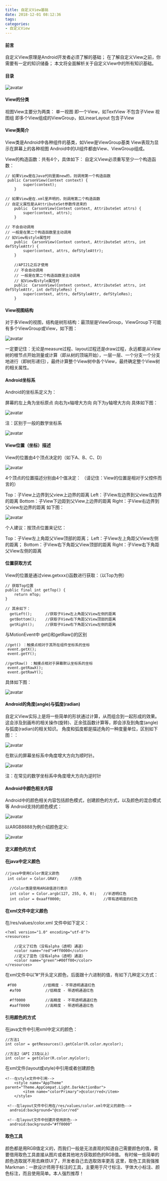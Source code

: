 ```yaml
---
title: 自定义View基础
date: 2018-12-01 08:12:36
tags:
categories:
- 自定义View
---
```

#### 前言
自定义View原理是Android开发者必须了解的基础；
在了解自定义View之前，你需要有一定的知识储备；
本文将全面解析关于自定义View中的所有知识基础。

#### 目录

![avatar](https://github.com/zhoulzhou/MarkDownPhotos/raw/master/android/zi.webp)

#### View的分类
视图View主要分为两类：
单一视图  即一个View，如TextView  不包含子View
视图组    即多个View组成的ViewGroup，如LinearLayout  包含子View

#### View类简介
View类是Android中各种组件的基类，如View是ViewGroup基类
View表现为显示在屏幕上的各种视图
Android中的UI组件都由View、ViewGroup组成。

View的构造函数：共有4个，具体如下：
自定义View必须重写至少一个构造函数：

```
// 如果View是在Java代码里面new的，则调用第一个构造函数
 public CarsonView(Context context) {
        super(context);
    }

// 如果View是在.xml里声明的，则调用第二个构造函数
// 自定义属性是从AttributeSet参数传进来的
    public  CarsonView(Context context, AttributeSet attrs) {
        super(context, attrs);
    }

// 不会自动调用
// 一般是在第二个构造函数里主动调用
// 如View有style属性时
    public  CarsonView(Context context, AttributeSet attrs, int defStyleAttr) {
        super(context, attrs, defStyleAttr);
    }

    //API21之后才使用
    // 不会自动调用
    // 一般是在第二个构造函数里主动调用
    // 如View有style属性时
    public  CarsonView(Context context, AttributeSet attrs, int defStyleAttr, int defStyleRes) {
        super(context, attrs, defStyleAttr, defStyleRes);
    }
```

#### View视图结构
对于多View的视图，结构是树形结构：最顶层是ViewGroup，ViewGroup下可能有多个ViewGroup或View，如下图：

![avatar](https://github.com/zhoulzhou/MarkDownPhotos/raw/master/android/zi1.webp)

一定要记住：无论是measure过程、layout过程还是draw过程，永远都是从View树的根节点开始测量或计算（即从树的顶端开始），一层一层、一个分支一个分支地进行（即树形递归），最终计算整个View树中各个View，最终确定整个View树的相关属性。

#### Android坐标系
Android的坐标系定义为：

屏幕的左上角为坐标原点
向右为x轴增大方向
向下为y轴增大方向
具体如下图：

![avatar](https://github.com/zhoulzhou/MarkDownPhotos/raw/master/android/zi2.webp)

注：区别于一般的数学坐标系

![avatar](https://github.com/zhoulzhou/MarkDownPhotos/raw/master/android/zi3.webp)

#### View位置（坐标）描述
View的位置由4个顶点决定的（如下A、B、C、D）

![avatar](https://github.com/zhoulzhou/MarkDownPhotos/raw/master/android/zi4.webp)

4个顶点的位置描述分别由4个值决定：
（请记住：View的位置是相对于父控件而言的）

Top：子View上边界到父view上边界的距离
Left：子View左边界到父view左边界的距离
Bottom：子View下边距到父View上边界的距离
Right：子View右边界到父view左边界的距离
如下图：

![avatar](https://github.com/zhoulzhou/MarkDownPhotos/raw/master/android/zi5.webp)

个人建议：按顶点位置来记忆：

Top：子View左上角距父View顶部的距离；
Left：子View左上角距父View左侧的距离；
Bottom：子View右下角距父View顶部的距离
Right：子View右下角距父View左侧的距离

#### 位置获取方式
View的位置是通过view.getxxx()函数进行获取：（以Top为例）

```
// 获取Top位置
public final int getTop() {  
    return mTop;  
}  

// 其余如下：
  getLeft();      //获取子View左上角距父View左侧的距离
  getBottom();    //获取子View右下角距父View顶部的距离
  getRight();     //获取子View右下角距父View左侧的距离
```

与MotionEvent中 get()和getRaw()的区别

```
//get() ：触摸点相对于其所在组件坐标系的坐标
 event.getX();       
 event.getY();

//getRaw() ：触摸点相对于屏幕默认坐标系的坐标
 event.getRawX();    
 event.getRawY();
```

具体如下图：

![avatar](https://github.com/zhoulzhou/MarkDownPhotos/raw/master/android/zi6.webp)

#### Android的角度(angle)与弧度(radian)
自定义View实际上是将一些简单的形状通过计算，从而组合到一起形成的效果。
这会涉及到画布的相关操作(旋转)、正余弦函数计算等，即会涉及到角度(angle)与弧度(radian)的相关知识。
角度和弧度都是描述角的一种度量单位，区别如下图：：

![avatar](https://github.com/zhoulzhou/MarkDownPhotos/raw/master/android/zi7.webp)

在默认的屏幕坐标系中角度增大方向为顺时针。

![avatar](https://github.com/zhoulzhou/MarkDownPhotos/raw/master/android/zi8.webp)

注：在常见的数学坐标系中角度增大方向为逆时针

#### Android中颜色相关内容
Android中的颜色相关内容包括颜色模式，创建颜色的方式，以及颜色的混合模式等
Android支持的颜色模式：

![avatar](https://github.com/zhoulzhou/MarkDownPhotos/raw/master/android/zi9.webp)

以ARGB8888为例介绍颜色定义:

![avatar](https://github.com/zhoulzhou/MarkDownPhotos/raw/master/android/zi10.webp)

#### 定义颜色的方式
#### 在java中定义颜色

```
//java中使用Color类定义颜色
 int color = Color.GRAY;     //灰色

  //Color类是使用ARGB值进行表示
  int color = Color.argb(127, 255, 0, 0);   //半透明红色
  int color = 0xaaff0000;                   //带有透明度的红色
```

#### 在xml文件中定义颜色
在/res/values/color.xml 文件中如下定义：

```
<?xml version="1.0" encoding="utf-8"?>
<resources>

    //定义了红色（没有alpha（透明）通道）
    <color name="red">#ff0000</color>
    //定义了蓝色（没有alpha（透明）通道）
    <color name="green">#00ff00</color>
</resources>
```

在xml文件中以”#“开头定义颜色，后面跟十六进制的值，有如下几种定义方式：

```
 #f00            //低精度 - 不带透明通道红色
  #af00           //低精度 - 带透明通道红色

  #ff0000         //高精度 - 不带透明通道红色
  #aaff0000       //高精度 - 带透明通道红色
```

#### 引用颜色的方式
在java文件中引用xml中定义的颜色：

```
//方法1
int color = getResources().getColor(R.color.mycolor);

//方法2（API 23及以上）
int color = getColor(R.color.myColor);  

```

在xml文件(layout或style)中引用或者创建颜色

```
<!--在style文件中引用-->
    <style name="AppTheme" parent="Theme.AppCompat.Light.DarkActionBar">
        <item name="colorPrimary">@color/red</item>
    </style>

 <!--在layout文件中引用在/res/values/color.xml中定义的颜色-->
  android:background="@color/red"     

 <!--在layout文件中创建并使用颜色-->
  android:background="#ff0000"
```

#### 取色工具
颜色都是用RGB值定义的，而我们一般是无法直观的知道自己需要颜色的值，需要借用取色工具直接从图片或者其他地方获取颜色的RGB值。
有时候一些简单的颜色选取就不用去麻烦UI了，开发者自己去选取效率更高
这里，取色工具我强推Markman：一款设计师用于标注的工具，主要用于尺寸标注、字体大小标注、颜色标注，而且使用简单。本人强烈推荐！
